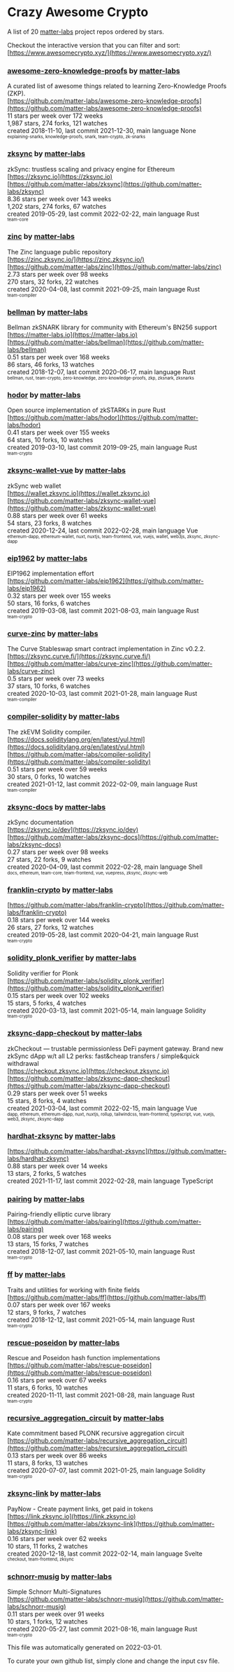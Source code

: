 # Crazy Awesome Crypto
A list of 20 [matter-labs](https://github.com/matter-labs) project repos ordered by stars.  

Checkout the interactive version that you can filter and sort: 
[https://www.awesomecrypto.xyz/](https://www.awesomecrypto.xyz/)  


### [awesome-zero-knowledge-proofs](https://github.com/matter-labs/awesome-zero-knowledge-proofs) by [matter-labs](https://github.com/matter-labs)  
A curated list of awesome things related to learning Zero-Knowledge Proofs (ZKP).  
[https://github.com/matter-labs/awesome-zero-knowledge-proofs](https://github.com/matter-labs/awesome-zero-knowledge-proofs)  
11 stars per week over 172 weeks  
1,987 stars, 274 forks, 121 watches  
created 2018-11-10, last commit 2021-12-30, main language None  
<sub><sup>explaining-snarks, knowledge-proofs, snark, team-crypto, zk-snarks</sup></sub>


### [zksync](https://github.com/matter-labs/zksync) by [matter-labs](https://github.com/matter-labs)  
zkSync: trustless scaling and privacy engine for Ethereum  
[https://zksync.io](https://zksync.io)  
[https://github.com/matter-labs/zksync](https://github.com/matter-labs/zksync)  
8.36 stars per week over 143 weeks  
1,202 stars, 274 forks, 67 watches  
created 2019-05-29, last commit 2022-02-22, main language Rust  
<sub><sup>team-core</sup></sub>


### [zinc](https://github.com/matter-labs/zinc) by [matter-labs](https://github.com/matter-labs)  
The Zinc language public repository  
[https://zinc.zksync.io/](https://zinc.zksync.io/)  
[https://github.com/matter-labs/zinc](https://github.com/matter-labs/zinc)  
2.73 stars per week over 98 weeks  
270 stars, 32 forks, 22 watches  
created 2020-04-08, last commit 2021-09-25, main language Rust  
<sub><sup>team-compiler</sup></sub>


### [bellman](https://github.com/matter-labs/bellman) by [matter-labs](https://github.com/matter-labs)  
Bellman zkSNARK library for community with Ethereum's BN256 support  
[https://matter-labs.io](https://matter-labs.io)  
[https://github.com/matter-labs/bellman](https://github.com/matter-labs/bellman)  
0.51 stars per week over 168 weeks  
86 stars, 46 forks, 13 watches  
created 2018-12-07, last commit 2020-06-17, main language Rust  
<sub><sup>bellman, rust, team-crypto, zero-knowledge, zero-knowledge-proofs, zkp, zksnark, zksnarks</sup></sub>


### [hodor](https://github.com/matter-labs/hodor) by [matter-labs](https://github.com/matter-labs)  
Open source implementation of zkSTARKs in pure Rust  
[https://github.com/matter-labs/hodor](https://github.com/matter-labs/hodor)  
0.41 stars per week over 155 weeks  
64 stars, 10 forks, 10 watches  
created 2019-03-10, last commit 2019-09-25, main language Rust  
<sub><sup>team-crypto</sup></sub>


### [zksync-wallet-vue](https://github.com/matter-labs/zksync-wallet-vue) by [matter-labs](https://github.com/matter-labs)  
zkSync web wallet  
[https://wallet.zksync.io](https://wallet.zksync.io)  
[https://github.com/matter-labs/zksync-wallet-vue](https://github.com/matter-labs/zksync-wallet-vue)  
0.88 stars per week over 61 weeks  
54 stars, 23 forks, 8 watches  
created 2020-12-24, last commit 2022-02-28, main language Vue  
<sub><sup>ethereum-dapp, ethereum-wallet, nuxt, nuxtjs, team-frontend, vue, vuejs, wallet, web3js, zksync, zksync-dapp</sup></sub>


### [eip1962](https://github.com/matter-labs/eip1962) by [matter-labs](https://github.com/matter-labs)  
EIP1962 implementation effort  
[https://github.com/matter-labs/eip1962](https://github.com/matter-labs/eip1962)  
0.32 stars per week over 155 weeks  
50 stars, 16 forks, 6 watches  
created 2019-03-08, last commit 2021-08-03, main language Rust  
<sub><sup>team-crypto</sup></sub>


### [curve-zinc](https://github.com/matter-labs/curve-zinc) by [matter-labs](https://github.com/matter-labs)  
The Curve Stableswap smart contract implementation in Zinc v0.2.2.  
[https://zksync.curve.fi/](https://zksync.curve.fi/)  
[https://github.com/matter-labs/curve-zinc](https://github.com/matter-labs/curve-zinc)  
0.5 stars per week over 73 weeks  
37 stars, 10 forks, 6 watches  
created 2020-10-03, last commit 2021-01-28, main language Rust  
<sub><sup>team-compiler</sup></sub>


### [compiler-solidity](https://github.com/matter-labs/compiler-solidity) by [matter-labs](https://github.com/matter-labs)  
The zkEVM Solidity compiler.  
[https://docs.soliditylang.org/en/latest/yul.html](https://docs.soliditylang.org/en/latest/yul.html)  
[https://github.com/matter-labs/compiler-solidity](https://github.com/matter-labs/compiler-solidity)  
0.51 stars per week over 59 weeks  
30 stars, 0 forks, 10 watches  
created 2021-01-12, last commit 2022-02-09, main language Rust  
<sub><sup>team-compiler</sup></sub>


### [zksync-docs](https://github.com/matter-labs/zksync-docs) by [matter-labs](https://github.com/matter-labs)  
zkSync documentation  
[https://zksync.io/dev](https://zksync.io/dev)  
[https://github.com/matter-labs/zksync-docs](https://github.com/matter-labs/zksync-docs)  
0.27 stars per week over 98 weeks  
27 stars, 22 forks, 9 watches  
created 2020-04-09, last commit 2022-02-28, main language Shell  
<sub><sup>docs, ethereum, team-core, team-frontend, vue, vuepress, zksync, zksync-web</sup></sub>


### [franklin-crypto](https://github.com/matter-labs/franklin-crypto) by [matter-labs](https://github.com/matter-labs)  
  
[https://github.com/matter-labs/franklin-crypto](https://github.com/matter-labs/franklin-crypto)  
0.18 stars per week over 144 weeks  
26 stars, 27 forks, 12 watches  
created 2019-05-28, last commit 2020-04-21, main language Rust  
<sub><sup>team-crypto</sup></sub>


### [solidity_plonk_verifier](https://github.com/matter-labs/solidity_plonk_verifier) by [matter-labs](https://github.com/matter-labs)  
Solidity verifier for Plonk  
[https://github.com/matter-labs/solidity_plonk_verifier](https://github.com/matter-labs/solidity_plonk_verifier)  
0.15 stars per week over 102 weeks  
15 stars, 5 forks, 4 watches  
created 2020-03-13, last commit 2021-05-14, main language Solidity  
<sub><sup>team-crypto</sup></sub>


### [zksync-dapp-checkout](https://github.com/matter-labs/zksync-dapp-checkout) by [matter-labs](https://github.com/matter-labs)  
zkCheckout — trustable permissionless DeFi payment gateway. Brand new zkSync dApp w/t all L2 perks:  fast&cheap transfers / simple&quick withdrawal  
[https://checkout.zksync.io](https://checkout.zksync.io)  
[https://github.com/matter-labs/zksync-dapp-checkout](https://github.com/matter-labs/zksync-dapp-checkout)  
0.29 stars per week over 51 weeks  
15 stars, 8 forks, 4 watches  
created 2021-03-04, last commit 2022-02-15, main language Vue  
<sub><sup>dapp, ethereum, ethereum-dapp, nuxt, nuxtjs, rollup, tailwindcss, team-frontend, typescript, vue, vuejs, web3, zksync, zksync-dapp</sup></sub>


### [hardhat-zksync](https://github.com/matter-labs/hardhat-zksync) by [matter-labs](https://github.com/matter-labs)  
  
[https://github.com/matter-labs/hardhat-zksync](https://github.com/matter-labs/hardhat-zksync)  
0.88 stars per week over 14 weeks  
13 stars, 2 forks, 5 watches  
created 2021-11-17, last commit 2022-02-28, main language TypeScript  


### [pairing](https://github.com/matter-labs/pairing) by [matter-labs](https://github.com/matter-labs)  
Pairing-friendly elliptic curve library  
[https://github.com/matter-labs/pairing](https://github.com/matter-labs/pairing)  
0.08 stars per week over 168 weeks  
13 stars, 15 forks, 7 watches  
created 2018-12-07, last commit 2021-05-10, main language Rust  
<sub><sup>team-crypto</sup></sub>


### [ff](https://github.com/matter-labs/ff) by [matter-labs](https://github.com/matter-labs)  
Traits and utilities for working with finite fields  
[https://github.com/matter-labs/ff](https://github.com/matter-labs/ff)  
0.07 stars per week over 167 weeks  
12 stars, 9 forks, 7 watches  
created 2018-12-12, last commit 2021-05-14, main language Rust  
<sub><sup>team-crypto</sup></sub>


### [rescue-poseidon](https://github.com/matter-labs/rescue-poseidon) by [matter-labs](https://github.com/matter-labs)  
Rescue and Poseidon hash function implementations  
[https://github.com/matter-labs/rescue-poseidon](https://github.com/matter-labs/rescue-poseidon)  
0.16 stars per week over 67 weeks  
11 stars, 6 forks, 10 watches  
created 2020-11-11, last commit 2021-08-28, main language Rust  
<sub><sup>team-crypto</sup></sub>


### [recursive_aggregation_circuit](https://github.com/matter-labs/recursive_aggregation_circuit) by [matter-labs](https://github.com/matter-labs)  
Kate commitment based PLONK recursive aggregation circuit  
[https://github.com/matter-labs/recursive_aggregation_circuit](https://github.com/matter-labs/recursive_aggregation_circuit)  
0.13 stars per week over 86 weeks  
11 stars, 8 forks, 13 watches  
created 2020-07-07, last commit 2021-01-25, main language Solidity  
<sub><sup>team-crypto</sup></sub>


### [zksync-link](https://github.com/matter-labs/zksync-link) by [matter-labs](https://github.com/matter-labs)  
PayNow - Create payment links, get paid in tokens  
[https://link.zksync.io](https://link.zksync.io)  
[https://github.com/matter-labs/zksync-link](https://github.com/matter-labs/zksync-link)  
0.16 stars per week over 62 weeks  
10 stars, 11 forks, 2 watches  
created 2020-12-18, last commit 2022-02-14, main language Svelte  
<sub><sup>checkout, team-frontend, zksync</sup></sub>


### [schnorr-musig](https://github.com/matter-labs/schnorr-musig) by [matter-labs](https://github.com/matter-labs)  
Simple Schnorr Multi-Signatures  
[https://github.com/matter-labs/schnorr-musig](https://github.com/matter-labs/schnorr-musig)  
0.11 stars per week over 91 weeks  
10 stars, 1 forks, 12 watches  
created 2020-05-27, last commit 2021-08-16, main language Rust  
<sub><sup>team-crypto</sup></sub>


This file was automatically generated on 2022-03-01.  

To curate your own github list, simply clone and change the input csv file.  